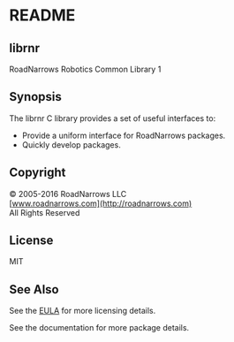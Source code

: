 # README
## librnr
RoadNarrows Robotics Common Library 1

## Synopsis
The librnr C library provides a set of useful interfaces to:
* Provide a uniform interface for RoadNarrows packages.
* Quickly develop packages.

## Copyright
&copy; 2005-2016 RoadNarrows LLC<br>
[www.roadnarrows.com](http://roadnarrows.com)<br>
All Rights Reserved

## License
MIT

## See Also
See the [EULA](EULA.md) for more licensing details.

See the documentation for more package details.
